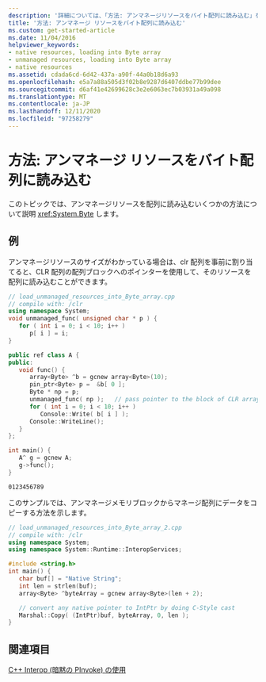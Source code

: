 ```yaml
---
description: '詳細については、「方法: アンマネージリソースをバイト配列に読み込む」を参照してください。'
title: '方法: アンマネージ リソースをバイト配列に読み込む'
ms.custom: get-started-article
ms.date: 11/04/2016
helpviewer_keywords:
- native resources, loading into Byte array
- unmanaged resources, loading into Byte array
- native resources
ms.assetid: cdada6cd-6d42-437a-a90f-44a0b18d6a93
ms.openlocfilehash: e5a7a88a505d3f02b8e9287d6407ddbe77b99dee
ms.sourcegitcommit: d6af41e42699628c3e2e6063ec7b03931a49a098
ms.translationtype: MT
ms.contentlocale: ja-JP
ms.lasthandoff: 12/11/2020
ms.locfileid: "97258279"
---
```

# <a name="how-to-load-unmanaged-resources-into-a-byte-array"></a>方法: アンマネージ リソースをバイト配列に読み込む

このトピックでは、アンマネージリソースを配列に読み込むいくつかの方法について説明 <xref:System.Byte> します。

## <a name="examples"></a>例

アンマネージリソースのサイズがわかっている場合は、clr 配列を事前に割り当てると、CLR 配列の配列ブロックへのポインターを使用して、そのリソースを配列に読み込むことができます。

```cpp
// load_unmanaged_resources_into_Byte_array.cpp
// compile with: /clr
using namespace System;
void unmanaged_func( unsigned char * p ) {
   for ( int i = 0; i < 10; i++ )
      p[ i ] = i;
}

public ref class A {
public:
   void func() {
      array<Byte> ^b = gcnew array<Byte>(10);
      pin_ptr<Byte> p =  &b[ 0 ];
      Byte * np = p;
      unmanaged_func( np );   // pass pointer to the block of CLR array.
      for ( int i = 0; i < 10; i++ )
         Console::Write( b[ i ] );
      Console::WriteLine();
   }
};

int main() {
   A^ g = gcnew A;
   g->func();
}
```

```Output
0123456789
```

このサンプルでは、アンマネージメモリブロックからマネージ配列にデータをコピーする方法を示します。

```cpp
// load_unmanaged_resources_into_Byte_array_2.cpp
// compile with: /clr
using namespace System;
using namespace System::Runtime::InteropServices;

#include <string.h>
int main() {
   char buf[] = "Native String";
   int len = strlen(buf);
   array<Byte> ^byteArray = gcnew array<Byte>(len + 2);

   // convert any native pointer to IntPtr by doing C-Style cast
   Marshal::Copy( (IntPtr)buf, byteArray, 0, len );
}
```

## <a name="see-also"></a>関連項目

[C++ Interop (暗黙の PInvoke) の使用](../dotnet/using-cpp-interop-implicit-pinvoke.md)
